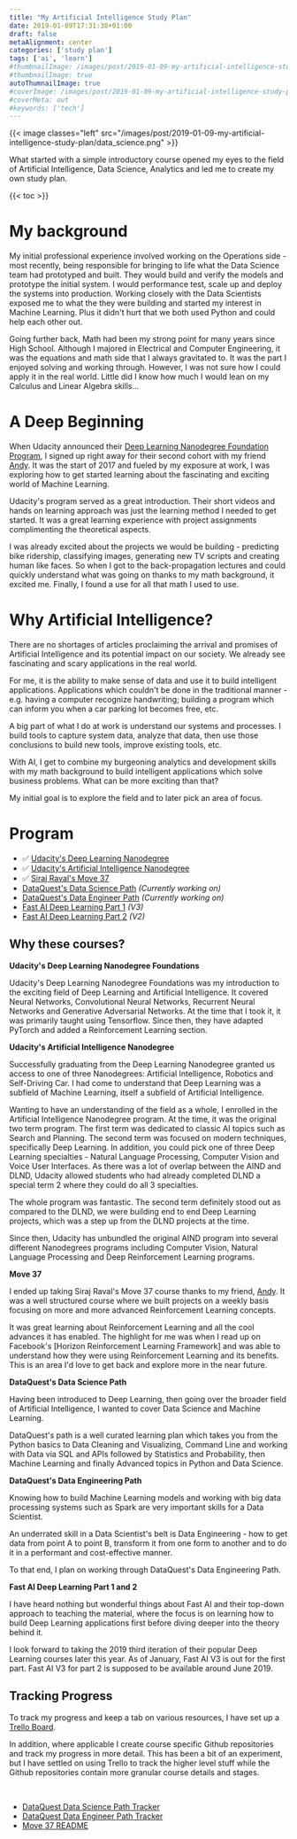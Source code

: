 ```yaml
---
title: "My Artificial Intelligence Study Plan"
date: 2019-01-09T17:31:38+01:00
draft: false
metaAlignment: center
categories: ['study plan']
tags: ['ai', 'learn']
#thumbnailImage: /images/post/2019-01-09-my-artificial-intelligence-study-plan/data_science.png
#thumbnailImage: true
autoThumnailImage: true
#coverImage: /images/post/2019-01-09-my-artificial-intelligence-study-plan/data_science.png
#coverMeta: out
#keywords: ['tech']
---
```


{{< image classes="left" src="/images/post/2019-01-09-my-artificial-intelligence-study-plan/data_science.png" >}}

What started with a simple introductory course opened my eyes to the field of Artificial Intelligence, Data Science, Analytics and led me to create my own study plan.



<!--more-->

{{< toc >}}

# My background

My initial professional experience involved working on the Operations side - most recently, being responsible for bringing to life what the Data Science team had prototyped and built. They would build and verify the models and prototype the initial system. I would performance test, scale up and deploy the systems into production. Working closely with the Data Scientists exposed me to what the they were building and started my interest in Machine Learning. Plus it didn't hurt that we both used Python and could help each other out.

Going further back, Math had been my strong point for many years since High School. Although I majored in Electrical and Computer Engineering, it was the equations and math side that I always gravitated to. It was the part I enjoyed solving and working through. However, I was not sure how I could apply it in the real world. Little did I know how much I would lean on my Calculus and Linear Algebra skills...

# A Deep Beginning

When Udacity announced their [Deep Learning Nanodegree Foundation Program], I signed up right away for their second cohort with my friend [Andy]. It was the start of 2017 and fueled by my exposure at work, I was exploring how to get started learning about the fascinating and exciting world of Machine Learning.

Udacity's program served as a great introduction. Their short videos and hands on learning approach was just the learning method I needed to get started. It was a great learning experience with project assignments complimenting the theoretical aspects.

I was already excited about the projects we would be building - predicting bike ridership, classifying images, generating new TV scripts and creating human like faces. So when I got to the back-propagation lectures and could quickly understand what was going on thanks to my math background, it excited me. Finally, I found a use for all that math I used to use.


# Why Artificial Intelligence?

There are no shortages of articles proclaiming the arrival and promises of Artificial Intelligence and its potential impact on our society. We already see fascinating and scary applications in the real world.

For me, it is the ability to make sense of data and use it to build intelligent applications. Applications which couldn't be done in the traditional manner - e.g. having a computer recognize handwriting; building a program which can inform you when a car parking lot becomes free, etc.

A big part of what I do at work is understand our systems and processes. I build tools to capture system data, analyze that data, then use those conclusions to build new tools, improve existing tools, etc.

With AI, I get to combine my burgeoning analytics and development skills with my math background to build intelligent applications which solve business problems. What can be more exciting than that?

My initial goal is to explore the field and to later pick an area of focus.


# Program

- :white_check_mark: [Udacity's Deep Learning Nanodegree]
- :white_check_mark: [Udacity's Artificial Intelligence Nanodegree]
- :white_check_mark: [Siraj Raval's Move 37]
- [DataQuest's Data Science Path] _(Currently working on)_
- [DataQuest's Data Engineer Path] _(Currently working on)_
- [Fast AI Deep Learning Part 1] _(V3)_
- [Fast AI Deep Learning Part 2] _(V2)_

## Why these courses?

**Udacity's Deep Learning Nanodegree Foundations**

Udacity's Deep Learning Nanodegree Foundations was my introduction to the exciting field of Deep Learning and Artificial Intelligence. It covered Neural Networks, Convolutional Neural Networks, Recurrent Neural Networks and Generative Adversarial Networks. At the time that I took it, it was primarily taught using Tensorflow. Since then, they have adapted PyTorch and added a Reinforcement Learning section.


**Udacity's Artificial Intelligence Nanodegree**

Successfully graduating from the Deep Learning Nanodegree granted us access to one of three Nanodegrees: Artificial Intelligence, Robotics and Self-Driving Car. I had come to understand that Deep Learning was a subfield of Machine Learning, itself a subfield of Artificial Intelligence. 

Wanting to have an understanding of the field as a whole, I enrolled in the Artificial Intelligence Nanodegree program. At the time, it was the original two term program. The first term was dedicated to classic AI topics such as Search and Planning. The second term was focused on modern techniques, specifically Deep Learning. In addition, you could pick one of three Deep Learning specialties - Natural Language Processing, Computer Vision and Voice User Interfaces. As there was a lot of overlap between the AIND and DLND, Udacity allowed students who had already completed DLND a special term 2 where they could do all 3 specialties.

The whole program was fantastic. The second term definitely stood out as compared to the DLND, we were building end to end Deep Learning projects, which was a step up from the DLND projects at the time.

Since then, Udacity has unbundled the original AIND program into several different Nanodegrees programs including Computer Vision, Natural Language Processing and Deep Reinforcement Learning programs.


**Move 37**

I ended up taking Siraj Raval's Move 37 course thanks to my friend, [Andy]. It was a well structured course where we built projects on a weekly basis focusing on more and more advanced Reinforcement Learning concepts.

It was great learning about Reinforcement Learning and all the cool advances it has enabled. The highlight for me was when I read up on Facebook's [Horizon Reinforcement Learning Framework] and was able to understand how they were using Reinforcement Learning and its benefits. This is an area I'd love to get back and explore more in the near future.


**DataQuest's Data Science Path**

Having been introduced to Deep Learning, then going over the broader field of Artificial Intelligence, I wanted to cover Data Science and Machine Learning.

DataQuest's path is a well curated learning plan which takes you from the Python basics to Data Cleaning and Visualizing, Command Line and working with Data via SQL and APIs followed by Statistics and Probability, then Machine Learning and finally Advanced topics in Python and Data Science.


**DataQuest's Data Engineering Path**

Knowing how to build Machine Learning models and working with big data processing systems such as Spark are very important skills for a Data Scientist.

An underrated skill in a Data Scientist's belt is Data Engineering - how to get data from point A to point B, transform it from one form to another and to do it in a performant and cost-effective manner.

To that end, I plan on working through DataQuest's Data Engineering Path.


**Fast AI Deep Learning Part 1 and 2**

I have heard nothing but wonderful things about Fast AI and their top-down approach to teaching the material, where the focus is on learning how to build Deep Learning applications first before diving deeper into the theory behind it.

I look forward to taking the 2019 third iteration of their popular Deep Learning courses later this year. As of January, Fast AI V3 is out for the first part. Fast AI V3 for part 2 is supposed to be available around June 2019.

## Tracking Progress

To track my progress and keep a tab on various resources, I have set up a [Trello Board].

In addition, where applicable I create course specific Github repositories and track my progress in more detail. This has been a bit of an experiment, but I have settled on using Trello to track the higher level stuff while the Github repositories contain more granular course details and stages.

<br/>

- [DataQuest Data Science Path Tracker]
- [DataQuest Data Engineer Path Tracker]
- [Move 37 README]

[//]: # (References)


[Deep Learning Nanodegree Foundation Program]: https://blog.udacity.com/2017/01/siraj-raval-deep-learning-nanodegree-foundation-program.html
[Andy]: https://github.com/redpanda-ai

[Udacity's Deep Learning Nanodegree]: https://www.udacity.com/course/deep-learning-nanodegree-foundation--nd101
[Udacity's Artificial Intelligence Nanodegree]: https://www.udacity.com/ai
[DataQuest's Data Science Path]: https://www.dataquest.io/path/data-scientist
[DataQuest's Data Engineer Path]: https://www.dataquest.io/path/data-engineer
[Siraj Raval's Move 37]: https://www.theschool.ai/courses/move-37-course/
[Fast AI Deep Learning Part 1]: https://course.fast.ai/
[Fast AI Deep Learning Part 2]: http://course18.fast.ai/part2.html
[Trello Board]: https://trello.com/b/3TUU8Sbg
[DataQuest Data Science Path Tracker]: https://github.com/johannesgiorgis/dataquest/blob/master/data_science_path/README.md
[DataQuest Data Engineer Path Tracker]: https://github.com/johannesgiorgis/dataquest/blob/master/data_engineer_path/README.md
[Move 37 README]: https://github.com/johannesgiorgis/move_37/blob/master/README.md
